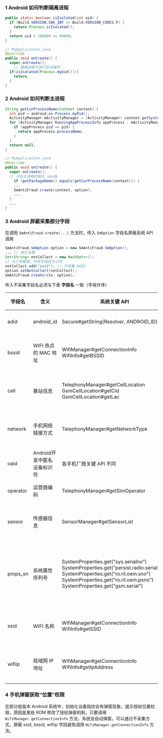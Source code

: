 ### 1 Android 如何判断隔离进程

```java
public static boolean isIsolated(int uid) {
  if (Build.VERSION.SDK_INT >= Build.VERSION_CODES.P) {
    return Process.isIsolated();
  }
  return uid % 100000 >= 90000;
}

// MyApplication.java
@Override
public void onCreate() {
  super.onCreate();
	// 隔离进程不进行任何操作
  if(isIsolated(Process.myUid())){
    return;
  }
}
```

### 2 Android 如何判断主进程

```java
String getCurProcessName(Context context) {
  int pid = android.os.Process.myPid();
  ActivityManager mActivityManager = (ActivityManager) context.getSystemService(Context.ACTIVITY_SERVICE);
  for (ActivityManager.RunningAppProcessInfo appProcess : mActivityManager.getRunningAppProcesses()) {
    if (appProcess.pid == pid) {
      return appProcess.processName;
    }
  }
  return null;
}

// MyApplication.java
@Override
public void onCreate() {
  super.onCreate();
  // 只在主进程初始化 smsdk
	if (getPackageName().equals(getCurProcessName(context))) {
    ...
    SmAntiFraud.create(context, option);
    ...
  }
  ...
}
```

### 3 Android 屏蔽采集部分字段

在调用 `SmAntiFraud.create(...)` 方法时，传入 `SmOption` 字段名屏蔽系统 API 调用

```java
SmAntiFraud.SmOption option = new SmAntiFraud.SmOption(); 
... // 其它设置
Set<String> notCollect = new HashSet<>(); 
// 大小写敏感，所有字母应为小写
notCollect.add("oaid"); // 不采集 OAID
option.setNotCollect(notCollect);
SmAntiFraud.create(ctx, option);
```

传入不采集字段名必须与下表 **字段名** 一致（字母升序）

| 字段名   | 含义                        | 系统关键 API                                                 | 删除后影响                                      |
| -------- | --------------------------- | ------------------------------------------------------------ | ----------------------------------------------- |
| adid     | android_id                  | Secure#getString(Resolver, ANDROID_ID)                       | 影响设备标识稳定性                              |
| bssid    | WIFI 热点的 MAC 地址        | WifiManager#getConnectionInfo<br />WifiInfo#getBSSID         | 影响风险设备聚集风险的识别                      |
| cell     | 基站信息                    | TelephonyManager#getCellLocation<br />GsmCellLocation#getCid<br />GsmCellLocation#getLac | 影响风险设备聚集风险的识别                      |
| network  | 手机网络链接方式            | TelephonyManager#getNetworkType                              | 影响网络状态相关的逻辑校验                      |
| oaid     | Android开发中匿名设备标识符 | 各手机厂商关键 API 不同                                      | 暂无                                            |
| operator | 运营商编码                  | TelephonyManager#getSimOperator                              | 影响网络状态的校验                              |
| sensor   | 传感器信息                  | SensorManager#getSensorList                                  | 影响与篡改识别相关的逻辑校验                    |
| props_sn | 系统属性序列号              | SystemProperties.get("sys.serialno")<br />SystemProperties.get("persist.radio.serialno")<br />SystemProperties.get("ro.ril.oem.sno")<br />SystemProperties.get("ro.ril.oem.psno")<br />SystemProperties.get("gsm.serial") | 在 Android 9 及以下版本，可能影响设备标识稳定性 |
| ssid     | WIFI 名称                   | WifiManager#getConnectionInfo<br />WifiInfo#getSSID          | 影响风险设备聚集风险的识别                      |
| wifiip   | 局域网 IP 地址              | WifiManager#getConnectionInfo<br />WifiInfo#getIpAddress     | 影响风险设备聚集风险的识别                      |

### 4 手机弹窗获取“位置”权限

在部分低版本 Android 系统中，初始化设备指纹会有弹窗现象，提示授权位置权限，原因是某些 ROM 修改了授权弹窗机制，只要调用 `WifiManager.getConnectionInfo` 方法，系统会自动弹窗，可以通过不采集方式，屏蔽 ssid, bssid, wifiip 字段避免调用 `WifiManager.getConnectionInfo` 方法。